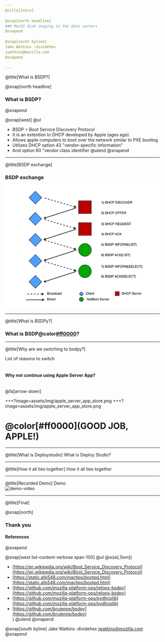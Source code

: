 ```yaml
---
@title[Intro]

@snap[north headline]
### MacOS disk imaging in the data centers
@snapend

@snap[south byline]
Jake Watkins :dividehex
jwatkins@mozilla.com
@snapend

---
```

@title[What is BSDP?]

@snap[north headline]
### What is BSDP?
@snapend

@snap[west]
@ul
 - BSDP = Boot Service Discovery Protocol
 - It is an extention to DHCP developed by Apple (ages ago)
 - Allows apple computers to boot over the network similar to PXE booting
 - Utilizes DHCP option 43 "vendor-specific information"
 - And option 60 "vendor class identifier
@ulend
@snapend

---
@title[BSDP exchange]
### BSDP exchange
![Image-Relative](assets/img/BSDP_exchange.PNG)

---
@title[What is BSDPy?]
### What is BSDP@color[#ff0000](y)?


---
@title[Why are we switching to bsdpy?]

List of reasons to switch
<br><br>
#### Why not continue using Apple Server App?
<br>
@fa[arrow-down]

+++?image=assets/img/apple_server_app_store.png
+++?image=assets/img/apple_server_app_store.png
# @color[#ff0000](GOOD JOB, APPLE!)

---
@title[What is Deploystudio]
What is Deploy Studio?

---
@title[How it all ties together]
How it all ties together


---
@title[Recorded Demo]
Demo
<br>
![demo-video](https://player.vimeo.com/video/303137935)

---
@title[Final]

@snap[north]
### Thank you
#### References
@snapend

@snap[west list-content-verbose span-100]
@ul
@size[.5em](
- [https://en.wikipedia.org/wiki/Boot_Service_Discovery_Protocol](https://en.wikipedia.org/wiki/Boot_Service_Discovery_Protocol)<br>
- [https://static.afp548.com/mactips/bootpd.html](https://static.afp548.com/mactips/bootpd.html)<br>
- [https://github.com/mozilla-platform-ops/relops-bsdpy](https://github.com/mozilla-platform-ops/relops-bsdpy)<br>
- [https://github.com/mozilla-platform-ops/pydhcplib](https://github.com/mozilla-platform-ops/pydhcplib)<br>
- [https://github.com/bruienne/bsdpy](https://github.com/bruienne/bsdpy)<br>)
@ulend
@snapend

@snap[south byline]
Jake Watkins :dividehex
jwatkins@mozilla.com
@snapend

